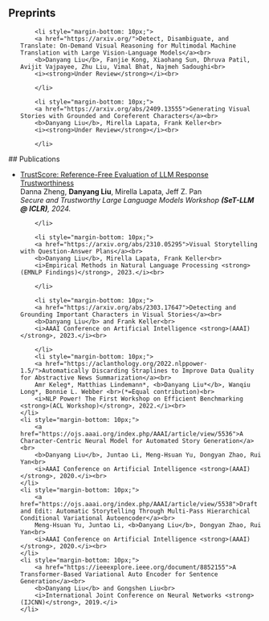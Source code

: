 ## Preprints
<ul>

    	<li style="margin-bottom: 10px;">
		<a href="https://arxiv.org/">Detect, Disambiguate, and Translate: On-Demand Visual Reasoning for Multimodal Machine Translation with Large Vision-Language Models</a><br>
		<b>Danyang Liu</b>, Fanjie Kong, Xiaohang Sun, Dhruva Patil, Avijit Vajpayee, Zhu Liu, Vimal Bhat, Najmeh Sadoughi<br>
		<i><strong>Under Review</strong></i><br>
            
        </li>

    	<li style="margin-bottom: 10px;">
		<a href="https://arxiv.org/abs/2409.13555">Generating Visual Stories with Grounded and Coreferent Characters</a><br>
		<b>Danyang Liu</b>, Mirella Lapata, Frank Keller<br>
		<i><strong>Under Review</strong></i><br>
            
        </li>
</ul>
## Publications
<ul>
		<li style="margin-bottom: 10px;">
		<a href="https://arxiv.org/abs/2402.12545">TrustScore: Reference-Free Evaluation of LLM Response Trustworthiness</a><br>
		Danna Zheng, <b>Danyang Liu</b>, Mirella Lapata, Jeff Z. Pan<br>
		<i>Secure and Trustworthy Large Language Models Workshop <strong>(SeT-LLM @ ICLR)</strong>, 2024.</i><br>
            
        </li>
   
    	<li style="margin-bottom: 10px;">
		<a href="https://arxiv.org/abs/2310.05295">Visual Storytelling with Question-Answer Plans</a><br>
		<b>Danyang Liu</b>, Mirella Lapata, Frank Keller<br>
		<i>Empirical Methods in Natural Language Processing <strong>(EMNLP Findings)</strong>, 2023.</i><br>
            
        </li>
    
    	<li style="margin-bottom: 10px;">
		<a href="https://arxiv.org/abs/2303.17647">Detecting and Grounding Important Characters in Visual Stories</a><br>
		<b>Danyang Liu</b> and Frank Keller<br>
		<i>AAAI Conference on Artificial Intelligence <strong>(AAAI)</strong>, 2023.</i><br>
<!--             <a href="https://github.com/iz2late/VIST-Character"><div class="color-button">GitHub</div></a><br> -->
            
        </li>
    	<li style="margin-bottom: 10px;">
		<a href="https://aclanthology.org/2022.nlppower-1.5/">Automatically Discarding Straplines to Improve Data Quality for Abstractive News Summarization</a><br>
		Amr Keleg*, Matthias Lindemann*, <b>Danyang Liu*</b>, Wanqiu Long*, Bonnie L. Webber <br>(*=Equal contribution)<br>
		<i>NLP Power! The First Workshop on Efficient Benchmarking <strong>(ACL Workshop)</strong>, 2022.</i><br>
	</li>
	<li style="margin-bottom: 10px;">
		<a href="https://ojs.aaai.org/index.php/AAAI/article/view/5536">A Character-Centric Neural Model for Automated Story Generation</a><br>
		<b>Danyang Liu</b>, Juntao Li, Meng-Hsuan Yu, Dongyan Zhao, Rui Yan<br>
		<i>AAAI Conference on Artificial Intelligence <strong>(AAAI)</strong>, 2020.</i><br>
	</li>
	<li style="margin-bottom: 10px;">
		<a href="https://ojs.aaai.org/index.php/AAAI/article/view/5538">Draft and Edit: Automatic Storytelling Through Multi-Pass Hierarchical Conditional Variational Autoencoder</a><br>
		Meng-Hsuan Yu, Juntao Li, <b>Danyang Liu</b>, Dongyan Zhao, Rui Yan<br>
		<i>AAAI Conference on Artificial Intelligence <strong>(AAAI)</strong>, 2020.</i><br>
	</li>
	<li style="margin-bottom: 10px;">
		<a href="https://ieeexplore.ieee.org/document/8852155">A Transformer-Based Variational Auto Encoder for Sentence Generation</a><br>
		<b>Danyang Liu</b> and Gongshen Liu<br>
		<i>International Joint Conference on Neural Networks <strong>(IJCNN)</strong>, 2019.</i>
	</li>
</ul>